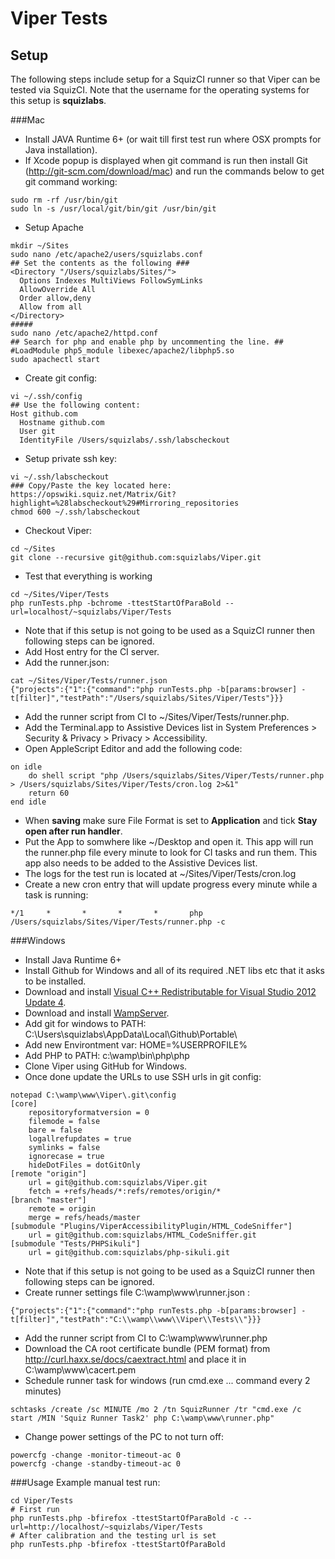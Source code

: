 Viper Tests
========================

Setup
-----
The following steps include setup for a SquizCI runner so that Viper can be tested via SquizCI. Note that the username for the operating systems for this setup is **squizlabs**.

###Mac
- Install JAVA Runtime 6+ (or wait till first test run where OSX prompts for Java installation).
- If Xcode popup is displayed when git command is run then install Git (http://git-scm.com/download/mac) and run the commands below to get git command working:
```
sudo rm -rf /usr/bin/git
sudo ln -s /usr/local/git/bin/git /usr/bin/git
```
- Setup Apache
```
mkdir ~/Sites
sudo nano /etc/apache2/users/squizlabs.conf
## Set the contents as the following ###
<Directory "/Users/squizlabs/Sites/">
  Options Indexes MultiViews FollowSymLinks
  AllowOverride All
  Order allow,deny
  Allow from all
</Directory>
#####
sudo nano /etc/apache2/httpd.conf
## Search for php and enable php by uncommenting the line. ##
#LoadModule php5_module libexec/apache2/libphp5.so
sudo apachectl start
```
- Create git config:
```
vi ~/.ssh/config
## Use the following content:
Host github.com
  Hostname github.com
  User git
  IdentityFile /Users/squizlabs/.ssh/labscheckout
```
- Setup private ssh key:
```
vi ~/.ssh/labscheckout
### Copy/Paste the key located here: https://opswiki.squiz.net/Matrix/Git?highlight=%28labscheckout%29#Mirroring_repositories
chmod 600 ~/.ssh/labscheckout
```
- Checkout Viper:
```
cd ~/Sites
git clone --recursive git@github.com:squizlabs/Viper.git
```
- Test that everything is working
```
cd ~/Sites/Viper/Tests
php runTests.php -bchrome -ttestStartOfParaBold --url=localhost/~squizlabs/Viper/Tests
```
- Note that if this setup is not going to be used as a SquizCI runner then following steps can be ignored.
- Add Host entry for the CI server.
- Add the runner.json:
```
cat ~/Sites/Viper/Tests/runner.json
{"projects":{"1":{"command":"php runTests.php -b[params:browser] -t[filter]","testPath":"/Users/squizlabs/Sites/Viper/Tests"}}}
```
- Add the runner script from CI to ~/Sites/Viper/Tests/runner.php.
- Add the Terminal.app to Assistive Devices list in System Preferences > Security & Privacy > Privacy > Accessibility.
- Open AppleScript Editor and add the following code:
```
on idle
    do shell script "php /Users/squizlabs/Sites/Viper/Tests/runner.php > /Users/squizlabs/Sites/Viper/Tests/cron.log 2>&1"
    return 60
end idle
```
- When **saving** make sure File Format is set to **Application** and tick **Stay open after run handler**.
- Put the App to somwhere like ~/Desktop and open it. This app will run the runner.php file every minute to look for CI tasks and run them. This app also needs to be added to the Assistive Devices list.
- The logs for the test run is located at ~/Sites/Viper/Tests/cron.log
- Create a new cron entry that will update progress every minute while a task is running:
```
*/1     *       *       *       *       php /Users/squizlabs/Sites/Viper/Tests/runner.php -c
```

###Windows
- Install Java Runtime 6+
- Install Github for Windows and all of its required .NET libs etc that it asks to be installed.
- Download and install [Visual C++ Redistributable for Visual Studio 2012 Update 4](http://www.microsoft.com/en-au/download/details.aspx?id=30679).
- Download and install [WampServer](http://www.wampserver.com/en).
- Add git for windows to PATH: C:\Users\squizlabs\AppData\Local\Github\Portable<randomNumbers>\
- Add new Environtment var: HOME=%USERPROFILE%
- Add PHP to PATH: c:\wamp\bin\php\php<PHP VERSION>
- Clone Viper using GitHub for Windows.
- Once done update the URLs to use SSH urls in git config:
```
notepad C:\wamp\www\Viper\.git\config
[core]
    repositoryformatversion = 0
    filemode = false
    bare = false
    logallrefupdates = true
    symlinks = false
    ignorecase = true
    hideDotFiles = dotGitOnly
[remote "origin"]
    url = git@github.com:squizlabs/Viper.git
    fetch = +refs/heads/*:refs/remotes/origin/*
[branch "master"]
    remote = origin
    merge = refs/heads/master
[submodule "Plugins/ViperAccessibilityPlugin/HTML_CodeSniffer"]
    url = git@github.com:squizlabs/HTML_CodeSniffer.git
[submodule "Tests/PHPSikuli"]
    url = git@github.com:squizlabs/php-sikuli.git
```
- Note that if this setup is not going to be used as a SquizCI runner then following steps can be ignored.
- Create runner settings file C:\wamp\www\runner.json :
```
{"projects":{"1":{"command":"php runTests.php -b[params:browser] -t[filter]","testPath":"C:\\wamp\\www\\Viper\\Tests\\"}}}
```
- Add the runner script from CI to C:\wamp\www\runner.php
- Download the CA root certificate bundle (PEM format) from http://curl.haxx.se/docs/caextract.html and place it in C:\wamp\www\cacert.pem
- Schedule runner task for windows (run cmd.exe ... command every 2 minutes)
```
schtasks /create /sc MINUTE /mo 2 /tn SquizRunner /tr "cmd.exe /c start /MIN 'Squiz Runner Task2' php C:\wamp\www\runner.php"
```
- Change power settings of the PC to not turn off:
```
powercfg -change -monitor-timeout-ac 0
powercfg -change -standby-timeout-ac 0
```

###Usage
Example manual test run:
```
cd Viper/Tests
# First run
php runTests.php -bfirefox -ttestStartOfParaBold -c --url=http://localhost/~squizlabs/Viper/Tests
# After calibration and the testing url is set
php runTests.php -bfirefox -ttestStartOfParaBold
```
